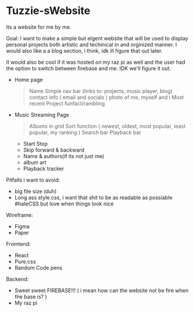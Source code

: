 # Tuzzie-sWebsite
Its a website for me by me. 

Goal:
I want to make a simple but elgent website that will be used to display personal projects both artistic and techinical in and orginized manner. I would also like a a blog section, i think, idk ill figure that out later. 

It would also be cool if it was hosted on my raz pi as well and the user had the option to switch between firebase and me. IDK we'll figure it out. 

- Home page
  > Name
  > Simple nav bar (links to: projects, music player, blog)
  > contact info ( email and socials ) 
  > photo of me, myself and i
  > Most recent Project
  > funfact/rambling

- Music Streaming Page
  > Albums in grid
  > Sort function ( newest, oldest, most popular, least popular, my ranking )
  > Search bar
  > Playback bar
    * Start Stop
    * Skip forward & backward
    * Name & authors(if its not just me)
    * album art
    * Playback tracker
 
Pitfalls i want to avoid:
  - big file size (duh)
  - Long ass style.css, i want that shit to be as readable as possiable #hateCSS but love when things look nice

Wireframe:
  - Figma
  - Paper

Fromtend:
  - React 
  - Pure.css
  - Random Code pens

Backend:
  - Sweet sweet FIREBASE!!! ( i mean how can the website not be fire when the base is? )
  - My raz pi
